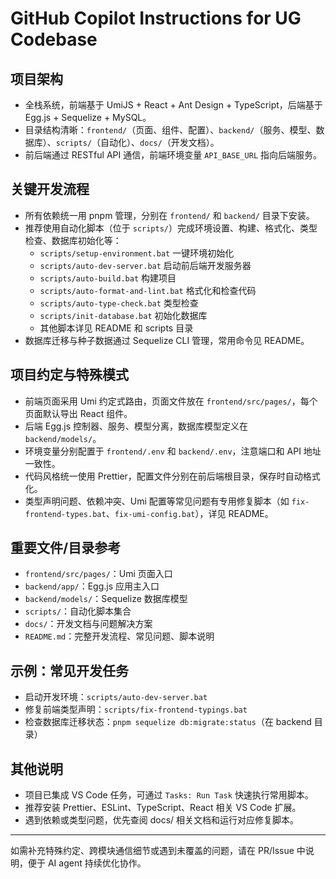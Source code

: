 # GitHub Copilot Instructions for UG Codebase

## 项目架构

- 全栈系统，前端基于 UmiJS + React + Ant Design + TypeScript，后端基于 Egg.js + Sequelize + MySQL。
- 目录结构清晰：`frontend/`（页面、组件、配置）、`backend/`（服务、模型、数据库）、`scripts/`（自动化）、`docs/`（开发文档）。
- 前后端通过 RESTful API 通信，前端环境变量 `API_BASE_URL` 指向后端服务。

## 关键开发流程

- 所有依赖统一用 pnpm 管理，分别在 `frontend/` 和 `backend/` 目录下安装。
- 推荐使用自动化脚本（位于 `scripts/`）完成环境设置、构建、格式化、类型检查、数据库初始化等：
  - `scripts/setup-environment.bat` 一键环境初始化
  - `scripts/auto-dev-server.bat` 启动前后端开发服务器
  - `scripts/auto-build.bat` 构建项目
  - `scripts/auto-format-and-lint.bat` 格式化和检查代码
  - `scripts/auto-type-check.bat` 类型检查
  - `scripts/init-database.bat` 初始化数据库
  - 其他脚本详见 README 和 scripts 目录
- 数据库迁移与种子数据通过 Sequelize CLI 管理，常用命令见 README。

## 项目约定与特殊模式

- 前端页面采用 Umi 约定式路由，页面文件放在 `frontend/src/pages/`，每个页面默认导出 React 组件。
- 后端 Egg.js 控制器、服务、模型分离，数据库模型定义在 `backend/models/`。
- 环境变量分别配置于 `frontend/.env` 和 `backend/.env`，注意端口和 API 地址一致性。
- 代码风格统一使用 Prettier，配置文件分别在前后端根目录，保存时自动格式化。
- 类型声明问题、依赖冲突、Umi 配置等常见问题有专用修复脚本（如 `fix-frontend-types.bat`、`fix-umi-config.bat`），详见 README。

## 重要文件/目录参考

- `frontend/src/pages/`：Umi 页面入口
- `backend/app/`：Egg.js 应用主入口
- `backend/models/`：Sequelize 数据库模型
- `scripts/`：自动化脚本集合
- `docs/`：开发文档与问题解决方案
- `README.md`：完整开发流程、常见问题、脚本说明

## 示例：常见开发任务

- 启动开发环境：`scripts/auto-dev-server.bat`
- 修复前端类型声明：`scripts/fix-frontend-typings.bat`
- 检查数据库迁移状态：`pnpm sequelize db:migrate:status`（在 backend 目录）

## 其他说明

- 项目已集成 VS Code 任务，可通过 `Tasks: Run Task` 快速执行常用脚本。
- 推荐安装 Prettier、ESLint、TypeScript、React 相关 VS Code 扩展。
- 遇到依赖或类型问题，优先查阅 docs/ 相关文档和运行对应修复脚本。

---

如需补充特殊约定、跨模块通信细节或遇到未覆盖的问题，请在 PR/Issue 中说明，便于 AI agent 持续优化协作。

